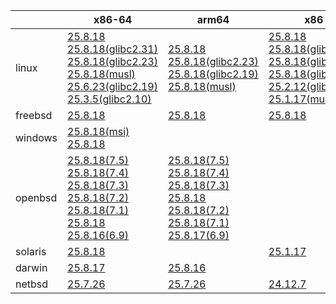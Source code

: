 ||x86-64|arm64|x86|ppc64le|armv7|armel|
| --- | --- | --- | --- | --- | --- | --- |
|linux|[25.8.18](https://github.com/roswell/sbcl_head/releases/download/25.8.18/sbcl-25.8.18-x86-64-linux-binary.tar.bz2)<br />[25.8.18(glibc2.31)](https://github.com/roswell/sbcl_head/releases/download/25.8.18/sbcl-25.8.18-x86-64-linux-glibc2.31-binary.tar.bz2)<br />[25.8.18(glibc2.23)](https://github.com/roswell/sbcl_head/releases/download/25.8.18/sbcl-25.8.18-x86-64-linux-glibc2.23-binary.tar.bz2)<br />[25.8.18(musl)](https://github.com/roswell/sbcl_head/releases/download/25.8.18/sbcl-25.8.18-x86-64-linux-musl-binary.tar.bz2)<br />[25.6.23(glibc2.19)](https://github.com/roswell/sbcl_head/releases/download/25.6.23/sbcl-25.6.23-x86-64-linux-glibc2.19-binary.tar.bz2)<br />[25.3.5(glibc2.10)](https://github.com/roswell/sbcl_head/releases/download/25.3.5/sbcl-25.3.5-x86-64-linux-glibc2.10-binary.tar.bz2)<br />|[25.8.18](https://github.com/roswell/sbcl_head/releases/download/25.8.18/sbcl-25.8.18-arm64-linux-binary.tar.bz2)<br />[25.8.18(glibc2.23)](https://github.com/roswell/sbcl_head/releases/download/25.8.18/sbcl-25.8.18-arm64-linux-glibc2.23-binary.tar.bz2)<br />[25.8.18(glibc2.19)](https://github.com/roswell/sbcl_head/releases/download/25.8.18/sbcl-25.8.18-arm64-linux-glibc2.19-binary.tar.bz2)<br />[25.8.18(musl)](https://github.com/roswell/sbcl_head/releases/download/25.8.18/sbcl-25.8.18-arm64-linux-musl-binary.tar.bz2)<br />|[25.8.18](https://github.com/roswell/sbcl_head/releases/download/25.8.18/sbcl-25.8.18-x86-linux-binary.tar.bz2)<br />[25.8.18(glibc2.31)](https://github.com/roswell/sbcl_head/releases/download/25.8.18/sbcl-25.8.18-x86-linux-glibc2.31-binary.tar.bz2)<br />[25.8.18(glibc2.23)](https://github.com/roswell/sbcl_head/releases/download/25.8.18/sbcl-25.8.18-x86-linux-glibc2.23-binary.tar.bz2)<br />[25.8.18(glibc2.19)](https://github.com/roswell/sbcl_head/releases/download/25.8.18/sbcl-25.8.18-x86-linux-glibc2.19-binary.tar.bz2)<br />[25.2.12(glibc2.10)](https://github.com/roswell/sbcl_head/releases/download/25.2.12/sbcl-25.2.12-x86-linux-glibc2.10-binary.tar.bz2)<br />[25.1.17(musl)](https://github.com/roswell/sbcl_head/releases/download/25.1.17/sbcl-25.1.17-x86-linux-musl-binary.tar.bz2)<br />|[25.8.18](https://github.com/roswell/sbcl_head/releases/download/25.8.18/sbcl-25.8.18-ppc64le-linux-binary.tar.bz2)<br />[25.8.18(glibc2.23)](https://github.com/roswell/sbcl_head/releases/download/25.8.18/sbcl-25.8.18-ppc64le-linux-glibc2.23-binary.tar.bz2)<br />[25.8.18(glibc2.19)](https://github.com/roswell/sbcl_head/releases/download/25.8.18/sbcl-25.8.18-ppc64le-linux-glibc2.19-binary.tar.bz2)<br />|[25.8.17](https://github.com/roswell/sbcl_head/releases/download/25.8.17/sbcl-25.8.17-armv7-linux-binary.tar.bz2)<br />|[25.1.17](https://github.com/roswell/sbcl_head/releases/download/25.1.17/sbcl-25.1.17-armel-linux-binary.tar.bz2)<br />|
|freebsd|[25.8.18](https://github.com/roswell/sbcl_head/releases/download/25.8.18/sbcl-25.8.18-x86-64-freebsd-binary.tar.bz2)<br />|[25.8.18](https://github.com/roswell/sbcl_head/releases/download/25.8.18/sbcl-25.8.18-arm64-freebsd-binary.tar.bz2)<br />|[25.8.18](https://github.com/roswell/sbcl_head/releases/download/25.8.18/sbcl-25.8.18-x86-freebsd-binary.tar.bz2)<br />||||
|windows|[25.8.18(msi)](https://github.com/roswell/sbcl_head/releases/download/25.8.18/sbcl-25.8.18-x86-64-windows-binary.msi)<br />[25.8.18](https://github.com/roswell/sbcl_head/releases/download/25.8.18/sbcl-25.8.18-x86-64-windows-binary.tar.bz2)<br />||||||
|openbsd|[25.8.18(7.5)](https://github.com/roswell/sbcl_head/releases/download/25.8.18/sbcl-25.8.18-x86-64-openbsd-7.5-binary.tar.bz2)<br />[25.8.18(7.4)](https://github.com/roswell/sbcl_head/releases/download/25.8.18/sbcl-25.8.18-x86-64-openbsd-7.4-binary.tar.bz2)<br />[25.8.18(7.3)](https://github.com/roswell/sbcl_head/releases/download/25.8.18/sbcl-25.8.18-x86-64-openbsd-7.3-binary.tar.bz2)<br />[25.8.18(7.2)](https://github.com/roswell/sbcl_head/releases/download/25.8.18/sbcl-25.8.18-x86-64-openbsd-7.2-binary.tar.bz2)<br />[25.8.18(7.1)](https://github.com/roswell/sbcl_head/releases/download/25.8.18/sbcl-25.8.18-x86-64-openbsd-7.1-binary.tar.bz2)<br />[25.8.18](https://github.com/roswell/sbcl_head/releases/download/25.8.18/sbcl-25.8.18-x86-64-openbsd-binary.tar.bz2)<br />[25.8.16(6.9)](https://github.com/roswell/sbcl_head/releases/download/25.8.16/sbcl-25.8.16-x86-64-openbsd-6.9-binary.tar.bz2)<br />|[25.8.18(7.5)](https://github.com/roswell/sbcl_head/releases/download/25.8.18/sbcl-25.8.18-arm64-openbsd-7.5-binary.tar.bz2)<br />[25.8.18(7.4)](https://github.com/roswell/sbcl_head/releases/download/25.8.18/sbcl-25.8.18-arm64-openbsd-7.4-binary.tar.bz2)<br />[25.8.18(7.3)](https://github.com/roswell/sbcl_head/releases/download/25.8.18/sbcl-25.8.18-arm64-openbsd-7.3-binary.tar.bz2)<br />[25.8.18](https://github.com/roswell/sbcl_head/releases/download/25.8.18/sbcl-25.8.18-arm64-openbsd-binary.tar.bz2)<br />[25.8.18(7.2)](https://github.com/roswell/sbcl_head/releases/download/25.8.18/sbcl-25.8.18-arm64-openbsd-7.2-binary.tar.bz2)<br />[25.8.18(7.1)](https://github.com/roswell/sbcl_head/releases/download/25.8.18/sbcl-25.8.18-arm64-openbsd-7.1-binary.tar.bz2)<br />[25.8.17(6.9)](https://github.com/roswell/sbcl_head/releases/download/25.8.17/sbcl-25.8.17-arm64-openbsd-6.9-binary.tar.bz2)<br />|||||
|solaris|[25.8.18](https://github.com/roswell/sbcl_head/releases/download/25.8.18/sbcl-25.8.18-x86-64-solaris-binary.tar.bz2)<br />||[25.1.17](https://github.com/roswell/sbcl_head/releases/download/25.1.17/sbcl-25.1.17-x86-solaris-binary.tar.bz2)<br />||||
|darwin|[25.8.17](https://github.com/roswell/sbcl_head/releases/download/25.8.17/sbcl-25.8.17-x86-64-darwin-binary.tar.bz2)<br />|[25.8.16](https://github.com/roswell/sbcl_head/releases/download/25.8.16/sbcl-25.8.16-arm64-darwin-binary.tar.bz2)<br />|||||
|netbsd|[25.7.26](https://github.com/roswell/sbcl_head/releases/download/25.7.26/sbcl-25.7.26-x86-64-netbsd-binary.tar.bz2)<br />|[25.7.26](https://github.com/roswell/sbcl_head/releases/download/25.7.26/sbcl-25.7.26-arm64-netbsd-binary.tar.bz2)<br />|[24.12.7](https://github.com/roswell/sbcl_head/releases/download/24.12.7/sbcl-24.12.7-x86-netbsd-binary.tar.bz2)<br />||||
